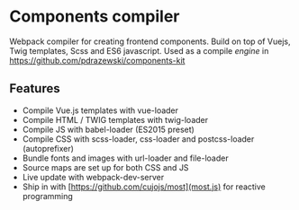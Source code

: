 # Components compiler

Webpack compiler for creating frontend components. Build on top of Vuejs, Twig templates, Scss and ES6 javascript. Used as a compile *engine* in https://github.com/pdrazewski/components-kit

## Features

- Compile Vue.js templates with vue-loader
- Compile HTML / TWIG templates with twig-loader
- Compile JS with babel-loader (ES2015 preset)
- Compile CSS with scss-loader, css-loader and postcss-loader (autoprefixer)
- Bundle fonts and images with url-loader and file-loader
- Source maps are set up for both CSS and JS
- Live update with webpack-dev-server
- Ship in with [https://github.com/cujojs/most](most.js) for reactive programming
